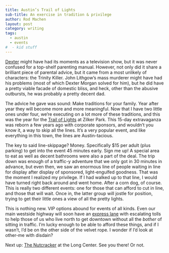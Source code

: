 ```yaml
---
title: Austin’s Trail of Lights
sub-title: An exercise in tradition & privilege
author: Rod Machen
layout: post
category: writing
tags:
  - austin
  - events
#  - kid stuff
---
```

<a href="http://www.sho.com/sho/dexter/home" target="_blank">Dexter</a> might have had its moments as a television show, but it was never confused for a top-shelf parenting manual. However, not only did it share a brilliant piece of parental advice, but it came from a most unlikely of characters: the Trinity Killer. John Lithgow&#8217;s mass murderer might have had his problems (most of which Dexter Morgan solved for him), but he did have a pretty viable facade of domestic bliss, and heck, other than the abusive outbursts, he was probably a pretty decent dad.

<!-- <a href="http://words.rodmachen.com/wp-content/uploads/2013/12/Tree-Lights-Tree.jpg" target="_blank"><img class=" wp-image-116 alignright" title="Tree Lights Trees" alt="trail of lights" src="http://words.rodmachen.com/wp-content/uploads/2013/12/Tree-Lights-Tree-320x256.jpg" width="300" height="240" /></a> -->The advice he gave was sound: Make traditions for your family. Year after year they will become more and more meaningful. Now that I have two little ones under four, we&#8217;re executing on a lot more of these traditions, and this was the year for the <a href="http://austintrailoflights.org" target="_blank">Trail of Lights</a> at Zilker Park. This 15-day extravaganza was reborn a few years ago with corporate sponsors, and wouldn&#8217;t you know it, a way to skip all the lines. It&#8217;s a very popular event, and like everything in this town, the lines are Austin-tacious.<!--more-->

The key to said line-skippage? Money. Specifically $15 per adult (plus parking) to get into the event 45 minutes early. Sign me up! A special area to eat as well as decent bathrooms were also a part of the deal. The trip down was enough of a traffic-y adventure that we only got in 30 minutes in advance, but even then, we saw an enormous line of people waiting in line for display after display of sponsored, light-engulfed goodness. That was the moment I realized my privilege. If I had walked up to that line, I would have turned right back around and went home. After a corn dog, of course. This is really two different events: one for those that can afford to cut in line, and those that will wait. Once in, the latter group will jostle for position, trying to get their little ones a view of all the pretty lights.

This is nothing new. VIP options abound for events of all kinds. Even our main westside highway will soon have an <a href="http://www.mopacexpress.com/express-lanes/index.php" target="_blank">express lane</a> with escalating tolls to help those of us who live north to get downtown without all the *bother* of sitting in traffic. I&#8217;m lucky enough to be able to afford these things, and if I wasn&#8217;t, I&#8217;d be on the other side of the velvet rope. I wonder if I&#8217;d look at other-me with disdain?

Next up: <a href="http://www.balletaustin.org/atb/nutcracker2013.php" target="_blank">The Nutcracker</a> at the Long Center. See you there! Or not.
